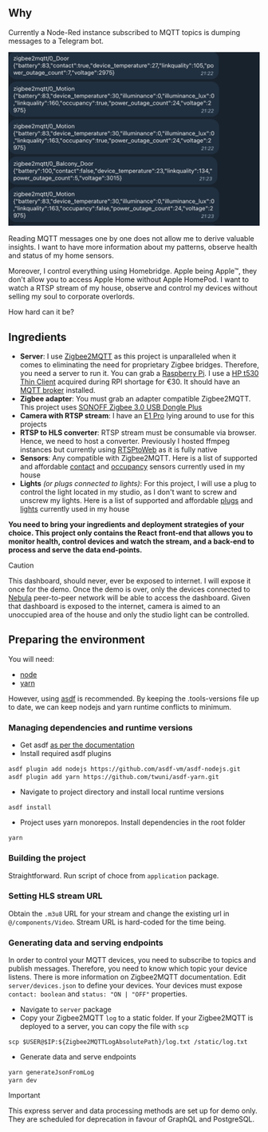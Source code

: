 ## Why

Currently a Node-Red instance subscribed to MQTT topics is dumping messages to a Telegram bot. 

![Bot](./bot.png)

Reading MQTT messages one by one does not allow me to derive valuable insights. I want to have more information about my patterns, observe health and status of my home sensors.

Moreover, I control everything using Homebridge. Apple being Apple™, they don't allow you to access Apple Home without Apple HomePod. 
I want to watch a RTSP stream of my house, observe and control my devices without selling my soul to corporate overlords.

How hard can it be?

## Ingredients

- **Server**: I use [Zigbee2MQTT](https://www.zigbee2mqtt.io/)  as this project is unparalleled when it comes to eliminating the need for proprietary Zigbee bridges. Therefore, you need a server to run it. You can grab a [Raspberry Pi](https://www.raspberrypi.com/). I use a [HP t530 Thin Client](https://www.ebay.de/itm/144913355269?epid=17016765429) acquired during RPI shortage for €30. It should have an [MQTT broker](https://www.mosquitto.org/download/) installed. 
- **Zigbee adapter**: You must grab an adapter compatible Zigbee2MQTT. This project uses [SONOFF Zigbee 3.0 USB Dongle Plus](https://www.amazon.de/-/en/gp/product/B09KXTCMSC?)
- **Camera with RTSP stream**: I have an [E1 Pro](https://www.amazon.de/Reolink-%C3%9Cberwachungskamera-Kameramonitor-IR-Nachtsicht-SD-Kartenslot-4mp-Wlan-Kamera-Schwarz/dp/B08S6TKP26) lying around to use for this projects
- **RTSP to HLS converter**: RTSP stream must be consumable via browser. Hence, we need to host a converter. Previously I hosted ffmpeg instances but currently using [RTSPtoWeb](https://github.com/deepch/RTSPtoWeb) as it is fully native
- **Sensors**: Any compatible with Zigbee2MQTT. Here is a list of supported and affordable [contact](https://www.zigbee2mqtt.io/supported-devices/#v=SONOFF,Aqara&e=contact) and [occupancy](https://www.zigbee2mqtt.io/supported-devices/#e=occupancy&v=SONOFF,Aqara) sensors currently used in my house
- **Lights** *(or plugs connected to lights)*: For this project, I will use a plug to control the light located in my studio, as I don't want to screw and unscrew my lights. Here is a list of supported and affordable [plugs](https://www.zigbee2mqtt.io/supported-devices/#v=Nous&s=smart%20plug) and [lights](https://www.zigbee2mqtt.io/supported-devices/#s=smart%20light&v=Nous) currently used in my house

**You need to bring your ingredients and deployment strategies of your choice. This project only contains the React front-end that allows you to monitor health, control devices and watch the stream, and a back-end to process and serve the data end-points.**


> [!CAUTION]  
> This dashboard, should never, ever be exposed to internet. I will expose it once for the demo.
> Once the demo is over, only the devices connected to [Nebula](https://github.com/slackhq/nebula) peer-to-peer network will be able to access the dashboard. Given that dashboard is exposed to the internet, camera is aimed to an unoccupied area of the house and only the studio light can be controlled.


## Preparing the environment

You will need: 

- [node](https://nodejs.org/en/)
- [yarn](https://yarnpkg.com/)

However, using [asdf](https://asdf-vm.com/) is recommended. By keeping the .tools-versions file up to date, we can keep nodejs and yarn runtime conflicts to minimum.

### Managing dependencies and runtime versions

- Get asdf [as per the documentation](https://asdf-vm.com/guide/getting-started.html)
- Install required asdf plugins
```shell
asdf plugin add nodejs https://github.com/asdf-vm/asdf-nodejs.git
asdf plugin add yarn https://github.com/twuni/asdf-yarn.git
```
- Navigate to project directory and install local runtime versions
```shell
asdf install
```
- Project uses yarn monorepos. Install dependencies in the root folder
```shell
yarn
```

### Building the project

Straightforward. Run script of choce from ```application``` package. 


### Setting HLS stream URL

Obtain the ```.m3u8``` URL for your stream and change the existing url in ```@/components/Video```. Stream URL is hard-coded for the time being.

### Generating data and serving endpoints

In order to control your MQTT devices, you need to subscribe to topics and publish messages. Therefore, you need to know which topic your device listens. There is more information on Zigbee2MQTT documentation.
Edit ```server/devices.json``` to define your devices. Your devices must expose ```contact: boolean``` and ```status: "ON | "OFF"``` properties.

- Navigate to ```server``` package
- Copy your Zigbee2MQTT ```log``` to a static folder. If your Zigbee2MQTT is deployed to a server, you can copy the file with ```scp```
```shell
scp $USER@$IP:${Zigbee2MQTTLogAbsolutePath}/log.txt /static/log.txt
```
- Generate data and serve endpoints
```shell 
yarn generateJsonFromLog
yarn dev
```


> [!IMPORTANT]  
> This express server and data processing methods are set up for demo only. They are scheduled for deprecation in favour of GraphQL and PostgreSQL.
